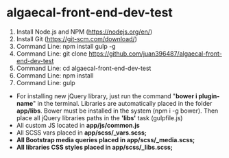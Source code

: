 # algaecal-front-end-dev-test


1. Install Node.js and NPM (https://nodejs.org/en/)
2. Install Git (https://git-scm.com/download/)
3. Command Line: npm install gulp -g
4. Command Line: git clone https://github.com/juan396487/algaecal-front-end-dev-test
5. Command Line: cd algaecal-front-end-dev-test
6. Command Line: npm install
7. Command Line: gulp


<ul>

	
<li>For installing new jQuery library, just run the command "<strong>bower i plugin-name</strong>" in the terminal. Libraries are automatically placed in the folder <strong>app/libs</strong>. Bower must be installed in the system (npm i -g bower). Then place all jQuery libraries paths in the <strong>'libs'</strong> task (gulpfile.js)</li>
<li>All custom JS located in <strong>app/js/common.js</strong></li>
<li>All SCSS vars placed in <strong>app/scss/_vars.scss;</li>
<li>All Bootstrap media queries placed in <strong>app/scss/_media.scss</strong>;</li>
<li>All libraries CSS styles placed in <strong>app/scss/_libs.scss</strong>;</li>
	
</ul>
